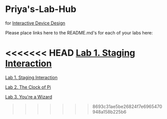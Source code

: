 # Priya's-Lab-Hub
for [Interactive Device Design](https://github.com/FAR-Lab/Developing-and-Designing-Interactive-Devices/)

Please place links here to the README.md's for each of your labs here:

<<<<<<< HEAD
[Lab 1. Staging Interaction](https://github.com/priyakatt/Interactive-Lab-Hub/blob/Spring2021/Lab%201/README.md)
=======
[Lab 1. Staging Interaction](Lab%201/)

[Lab 2. The Clock of Pi](Lab%202/)

[Lab 3. You're a Wizard](Lab%203/)
>>>>>>> 8693c31ae5be26824f7e6965470948a158b225b6
